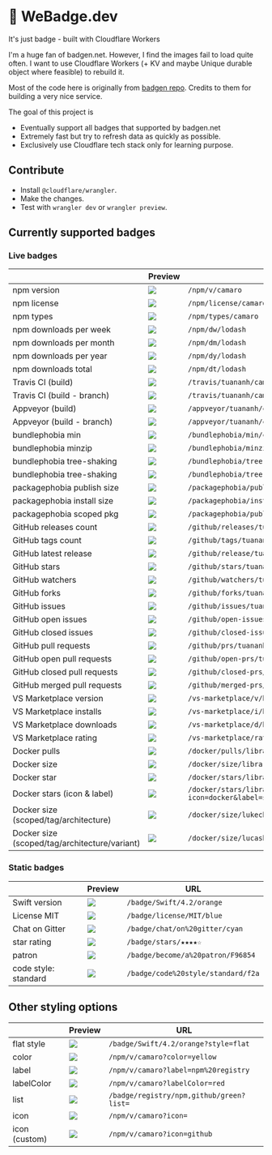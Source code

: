 # 🚥 WeBadge.dev

It's just badge - built with Cloudflare Workers

I'm a huge fan of badgen.net. However, I find the images fail to load quite often. I want to use Cloudflare Workers (+ KV and maybe Unique durable object where feasible) to rebuild it.

Most of the code here is originally from [badgen repo](https://github.com/badgen/badgen.net). Credits to them for building a very nice service.

The goal of this project is

- Eventually support all badges that supported by badgen.net
- Extremely fast but try to refresh data as quickly as possible.
- Exclusively use Cloudflare tech stack only for learning purpose.

## Contribute

- Install `@cloudflare/wrangler`.
- Make the changes.
- Test with `wrangler dev` or `wrangler preview`.

## Currently supported badges

### Live badges

|                                               | Preview                                                                              | URL                                                   |
| --------------------------------------------- | ------------------------------------------------------------------------------------ | ----------------------------------------------------- |
| npm version                                   | ![](https://staging.webadge.dev/npm/v/camaro)                                        | `/npm/v/camaro`                                       |
| npm license                                   | ![](https://staging.webadge.dev/npm/license/camaro)                                  | `/npm/license/camaro`                                 |
| npm types                                     | ![](https://staging.webadge.dev/npm/types/camaro)                                    | `/npm/types/camaro`                                   |
| npm downloads per week                        | ![](https://staging.webadge.dev/npm/dw/lodash)                                       | `/npm/dw/lodash`                                      |
| npm downloads per month                       | ![](https://staging.webadge.dev/npm/dm/lodash)                                       | `/npm/dm/lodash`                                      |
| npm downloads per year                        | ![](https://staging.webadge.dev/npm/dy/lodash)                                       | `/npm/dy/lodash`                                      |
| npm downloads total                           | ![](https://staging.webadge.dev/npm/dt/lodash)                                       | `/npm/dt/lodash`                                      |
| Travis CI (build)                             | ![](https://staging.webadge.dev/travis/tuananh/camaro)                               | `/travis/tuananh/camaro`                              |
| Travis CI (build - branch)                    | ![](https://staging.webadge.dev/travis/tuananh/camaro/master)                        | `/travis/tuananh/camaro`                              |
| Appveyor (build)                              | ![](https://staging.webadge.dev/appveyor/tuananh/camaro)                             | `/appveyor/tuananh/camaro`                            |
| Appveyor (build - branch)                     | ![](https://staging.webadge.dev/appveyor/tuananh/camaro/master)                      | `/appveyor/tuananh/camaro/master`                     |
| bundlephobia min                              | ![](https://staging.webadge.dev/bundlephobia/min/camaro)                             | `/bundlephobia/min/camaro`                            |
| bundlephobia minzip                           | ![](https://staging.webadge.dev/bundlephobia/minzip/camaro)                          | `/bundlephobia/minzip/camaro`                         |
| bundlephobia tree-shaking                     | ![](https://staging.webadge.dev/bundlephobia/tree-shaking/camaro)                    | `/bundlephobia/tree-shaking/camaro`                   |
| bundlephobia tree-shaking                     | ![](https://staging.webadge.dev/bundlephobia/tree-shaking/date-fns)                  | `/bundlephobia/tree-shaking/date-fns`                 |
| packagephobia publish size                    | ![](https://staging.webadge.dev/packagephobia/publish/camaro)                        | `/packagephobia/publish/camaro`                       |
| packagephobia install size                    | ![](https://staging.webadge.dev/packagephobia/install/camaro)                        | `/packagephobia/install/camaro`                       |
| packagephobia scoped pkg                      | ![](https://staging.webadge.dev/packagephobia/publish/@tusbar/cache-control)         | `/packagephobia/publish/@tusbar/cache-control`        |
| GitHub releases count                         | ![](https://staging.webadge.dev/github/releases/tuananh/camaro)                      | `/github/releases/tuananh/camaro`                     |
| GitHub tags count                             | ![](https://staging.webadge.dev/github/tags/tuananh/camaro)                          | `/github/tags/tuananh/camaro`                         |
| GitHub latest release                         | ![](https://staging.webadge.dev/github/release/tuananh/camaro)                       | `/github/release/tuananh/camaro`                      |
| GitHub stars                                  | ![](https://staging.webadge.dev/github/stars/tuananh/camaro)                         | `/github/stars/tuananh/camaro`                        |
| GitHub watchers                               | ![](https://staging.webadge.dev/github/watchers/tuananh/camaro)                      | `/github/watchers/tuananh/camaro`                     |
| GitHub forks                                  | ![](https://staging.webadge.dev/github/forks/tuananh/camaro)                         | `/github/forks/tuananh/camaro`                        |
| GitHub issues                                 | ![](https://staging.webadge.dev/github/issues/tuananh/camaro)                        | `/github/issues/tuananh/camaro`                       |
| GitHub open issues                            | ![](https://staging.webadge.dev/github/open-issues/tuananh/camaro)                   | `/github/open-issues/tuananh/camaro`                  |
| GitHub closed issues                          | ![](https://staging.webadge.dev/github/closed-issues/tuananh/camaro)                 | `/github/closed-issues/tuananh/camaro`                |
| GitHub pull requests                          | ![](https://staging.webadge.dev/github/prs/tuananh/camaro)                           | `/github/prs/tuananh/camaro`                          |
| GitHub open pull requests                     | ![](https://staging.webadge.dev/github/open-prs/tuananh/camaro)                      | `/github/open-prs/tuananh/camaro`                     |
| GitHub closed pull requests                   | ![](https://staging.webadge.dev/github/closed-prs/tuananh/camaro)                    | `/github/closed-prs/tuananh/camaro`                   |
| GitHub merged pull requests                   | ![](https://staging.webadge.dev/github/merged-prs/tuananh/camaro)                    | `/github/merged-prs/tuananh/camaro`                   |
| VS Marketplace version                        | ![](https://staging.webadge.dev/vs-marketplace/v/buianhthang.xml2json)               | `/vs-marketplace/v/buianhthang.xml2json`              |
| VS Marketplace installs                       | ![](https://staging.webadge.dev/vs-marketplace/i/buianhthang.xml2json)               | `/vs-marketplace/i/buianhthang.xml2json`              |
| VS Marketplace downloads                      | ![](https://staging.webadge.dev/vs-marketplace/d/buianhthang.xml2json)               | `/vs-marketplace/d/buianhthang.xml2json`              |
| VS Marketplace rating                         | ![](https://staging.webadge.dev/vs-marketplace/rating/buianhthang.xml2json)          | `/vs-marketplace/rating/buianhthang.xml2json`         |
| Docker pulls                                  | ![](https://staging.webadge.dev/docker/pulls/library/ubuntu)                         | `/docker/pulls/library/ubuntu`                        |
| Docker size                                   | ![](https://staging.webadge.dev/docker/size/library/ubuntu)                          | `/docker/size/library/ubuntu`                         |
| Docker star                                   | ![](https://staging.webadge.dev/docker/stars/library/ubuntu)                         | `/docker/stars/library/ubuntu`                        |
| Docker stars (icon & label)                   | ![](https://staging.webadge.dev/docker/stars/library/ubuntu?icon=docker?label=stars) | `/docker/stars/library/mongo?icon=docker&label=stars` |
| Docker size (scoped/tag/architecture)         | ![](https://staging.webadge.dev//docker/size/lukechilds/bitcoind/latest/amd64)       | `/docker/size/lukechilds/bitcoind/latest/amd64`       |
| Docker size (scoped/tag/architecture/variant) | ![](https://staging.webadge.dev/docker/size/lucashalbert/curl/latest/arm/v6)         | `/docker/size/lucashalbert/curl/latest/arm/v6`        |

### Static badges

|                      | Preview                                                          | URL                                |
| -------------------- | ---------------------------------------------------------------- | ---------------------------------- |
| Swift version        | ![](https://staging.webadge.dev/badge/Swift/4.2/orange)          | `/badge/Swift/4.2/orange`          |
| License MIT          | ![](https://staging.webadge.dev/badge/license/MIT/blue)          | `/badge/license/MIT/blue`          |
| Chat on Gitter       | ![](https://staging.webadge.dev/badge/chat/on%20gitter/cyan)     | `/badge/chat/on%20gitter/cyan`     |
| star rating          | ![](https://staging.webadge.dev/badge/stars/★★★★☆)               | `/badge/stars/★★★★☆`               |
| patron               | ![](https://staging.webadge.dev/badge/become/a%20patron/F96854)  | `/badge/become/a%20patron/F96854`  |
| code style: standard | ![](https://staging.webadge.dev/badge/code%20style/standard/f2a) | `/badge/code%20style/standard/f2a` |

## Other styling options

|               | Preview                                                                | URL                                      |
| ------------- | ---------------------------------------------------------------------- | ---------------------------------------- |
| flat style    | ![](https://staging.webadge.dev/badge/Swift/4.2/orange?style=flat)     | `/badge/Swift/4.2/orange?style=flat`     |
| color         | ![](https://staging.webadge.dev/npm/v/camaro?color=yellow)             | `/npm/v/camaro?color=yellow`             |
| label         | ![](https://staging.webadge.dev/npm/v/camaro?label=npm%20registry)     | `/npm/v/camaro?label=npm%20registry`     |
| labelColor    | ![](https://staging.webadge.dev/npm/v/camaro?labelColor=red)           | `/npm/v/camaro?labelColor=red `          |
| list          | ![](https://staging.webadge.dev/badge/registry/npm,github/green?list=) | `/badge/registry/npm,github/green?list=` |
| icon          | ![](https://staging.webadge.dev/npm/v/camaro?icon=)                    | `/npm/v/camaro?icon=`                    |
| icon (custom) | ![](https://staging.webadge.dev/npm/v/camaro?icon=github)              | `/npm/v/camaro?icon=github`              |
